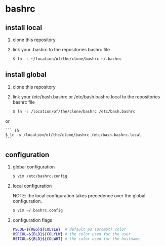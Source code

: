 bashrc
======

install local
-------------

1. clone this repository

2. link your .bashrc to the repositories bashrc file

	``` sh
	$ ln -s ~/location/of/the/clone/bashrc ~/.bashrc
	```

install global
--------------

1. clone this repository

2. link your /etc/bash.bashrc or /etc/bash.bashrc.local to the repositories bashrc file

	``` sh
	$ ln -s /location/of/the/clone/bashrc /etc/bash.bashrc
	```
or

	``` sh
	$ ln -s /location/of/the/clone/bashrc /etc/bash.bashrc.local
	```

configuration
-------------

1. global configuration

	``` sh
	$ vim /etc/bashrc.config
	```

2. local configuration

	NOTE: the local configuration takes precedence over the global configuration.
	``` sh
	$ vim ~/.bashrc.config
	```

3. configuration flags

	``` bash
    PSCOL=${REG}${COLYLW}  # default ps (prompt) color
    USRCOL=${BLD}${COLYLW} # the color used for the user
    HSTCOL=${BLD}${COLWHT} # the color used for the hostname
	```
